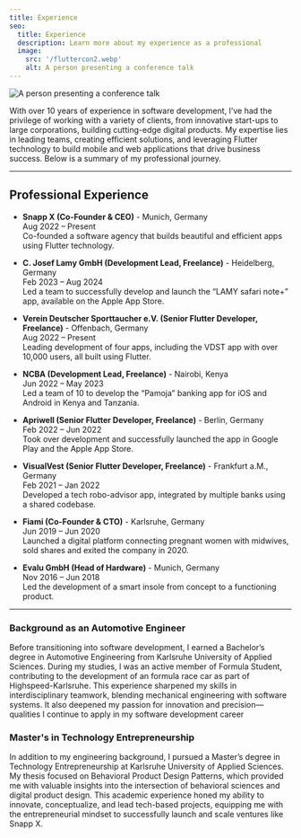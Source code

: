 ```yaml
---
title: Experience
seo:
  title: Experience
  description: Learn more about my experience as a professional
  image:
    src: '/fluttercon2.webp'
    alt: A person presenting a conference talk
---
```


![A person presenting a conference talk](/fluttercon2.webp)

With over 10 years of experience in software development, I’ve had the privilege of working with a variety of clients, from innovative start-ups to large corporations, building cutting-edge digital products. My expertise lies in leading teams, creating efficient solutions, and leveraging Flutter technology to build mobile and web applications that drive business success. Below is a summary of my professional journey.

---

## Professional Experience

- **Snapp X (Co-Founder & CEO)** - Munich, Germany  
  Aug 2022 – Present  
  Co-founded a software agency that builds beautiful and efficient apps using Flutter technology.

- **C. Josef Lamy GmbH (Development Lead, Freelance)** - Heidelberg, Germany  
  Feb 2023 – Aug 2024  
  Led a team to successfully develop and launch the “LAMY safari note+” app, available on the Apple App Store.

- **Verein Deutscher Sporttaucher e.V. (Senior Flutter Developer, Freelance)** - Offenbach, Germany  
  Aug 2022 – Present  
  Leading development of four apps, including the VDST app with over 10,000 users, all built using Flutter.

- **NCBA (Development Lead, Freelance)** - Nairobi, Kenya  
  Jun 2022 – May 2023  
  Led a team of 10 to develop the “Pamoja” banking app for iOS and Android in Kenya and Tanzania.

- **Apriwell (Senior Flutter Developer, Freelance)** - Berlin, Germany  
  Feb 2022 – Jun 2022  
  Took over development and successfully launched the app in Google Play and the Apple App Store.

- **VisualVest (Senior Flutter Developer, Freelance)** - Frankfurt a.M., Germany  
  Feb 2021 – Jan 2022  
  Developed a tech robo-advisor app, integrated by multiple banks using a shared codebase.

- **Fiami (Co-Founder & CTO)** - Karlsruhe, Germany  
  Jun 2019 – Jun 2020  
  Launched a digital platform connecting pregnant women with midwives, sold shares and exited the company in 2020.

- **Evalu GmbH (Head of Hardware)** - Munich, Germany  
  Nov 2016 – Jun 2018  
  Led the development of a smart insole from concept to a functioning product.

---

### Background as an Automotive Engineer

Before transitioning into software development, I earned a Bachelor’s degree in Automotive Engineering from Karlsruhe University of Applied Sciences. During my studies, I was an active member of Formula Student, contributing to the development of an formula race car as part of Highspeed-Karlsruhe. This experience sharpened my skills in interdisciplinary teamwork, blending mechanical engineering with software systems. It also deepened my passion for innovation and precision—qualities I continue to apply in my software development career

### Master's in Technology Entrepreneurship

In addition to my engineering background, I pursued a Master’s degree in Technology Entrepreneurship at Karlsruhe University of Applied Sciences. My thesis focused on Behavioral Product Design Patterns, which provided me with valuable insights into the intersection of behavioral sciences and digital product design. This academic experience honed my ability to innovate, conceptualize, and lead tech-based projects, equipping me with the entrepreneurial mindset to successfully launch and scale ventures like Snapp X.
